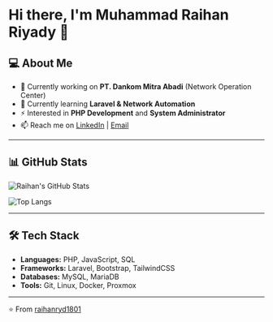 # Hi there, I'm Muhammad Raihan Riyady 👋

## 💻 About Me
- 🚀 Currently working on **PT. Dankom Mitra Abadi** (Network Operation Center)
- 🌱 Currently learning **Laravel & Network Automation**
- ⚡ Interested in **PHP Development** and **System Administrator**
- 📫 Reach me on [LinkedIn](https://linkedin.com/) | [Email](mailto:youremail@example.com)

---

## 📊 GitHub Stats

![Raihan's GitHub Stats](https://github-readme-stats.vercel.app/api?username=raihanryd1801&show_icons=true&theme=radical)

![Top Langs](https://github-readme-stats.vercel.app/api/top-langs/?username=raihanryd1801&layout=compact&theme=radical)

---

## 🛠️ Tech Stack
- **Languages:** PHP, JavaScript, SQL  
- **Frameworks:** Laravel, Bootstrap, TailwindCSS  
- **Databases:** MySQL, MariaDB  
- **Tools:** Git, Linux, Docker, Proxmox  

---

⭐️ From [raihanryd1801](https://github.com/raihanryd1801)
